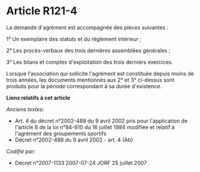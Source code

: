 # Article R121-4

La demande d'agrément est accompagnée des pièces suivantes :

1° Un exemplaire des statuts et du règlement intérieur ;

2° Les procès-verbaux des trois dernières assemblées générales ;

3° Les bilans et comptes d'exploitation des trois derniers exercices.

Lorsque l'association qui sollicite l'agrément est constituée depuis moins de trois années, les documents mentionnés aux 2°
et 3° ci-dessus sont produits pour la période correspondant à sa durée d'existence.

**Liens relatifs à cet article**

_Anciens textes_:

  - Art. 4 du décret n°2002-488 du 9 avril 2002 pris pour l'application de l'article 8 de la loi n°84-610 du 16 juillet 1984 modifiée et relatif à l'agrément des groupements sportifs
  - Décret n°2002-488 du 9 avril 2002 - art. 4 (Ab)

_Codifié par_:

  - Décret n°2007-1133 2007-07-24 JORF 25 juillet 2007
